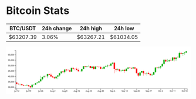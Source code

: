 # Bitcoin Stats

BTC/USDT|24h change|24h high|24h low|
|---|---|---|---|
|$63207.39|3.06%|$63267.21|$61034.05|

<img src="./chart.svg">

